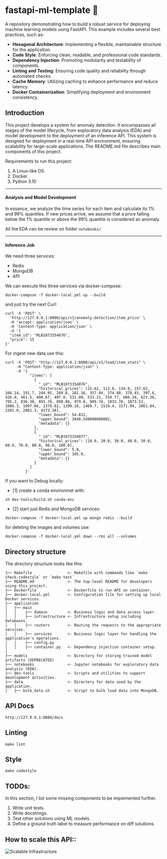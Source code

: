 



# fastapi-ml-template 🚀

A repository demonstrating how to build a robust service for deploying machine learning models using FastAPI. This example includes several best practices, such as:


- **Hexagonal Architecture**: Implementing a flexible, maintainable structure for the application.
- **Code Style**: Enforcing clean, readable, and professional code standards.
- **Dependency Injection**: Promoting modularity and testability of components.
- **Linting and Testing**: Ensuring code quality and reliability through automated checks.
- **Cache Memory**: Utilizing caching to enhance performance and reduce latency.
- **Docker Containerization**: Simplifying deployment and environment consistency.

Introduction
--------

This project develops a system for anomaly detection. It encompasses all stages of the model lifecycle, from exploratory data analysis (EDA) and model development to the deployment of an inference API. This system is designed for deployment in a real-time API environment, ensuring scalability for large-scale applications. The README.md file describes main components of this project.

Requirements to run this project:
1. A Linux-like OS.
2. Docker.
3. Python 3.10


-------------
#### Analysis and Model Development
In essence, we analyze the time series for each item and calculate its 1% and 99% quantiles. If new prices arrive, we assume that a price falling below the 1% quantile or above the 99% quantile is considered an anomaly.

All the EDA can be review on folder `notebooks/`

-------------

#### Inference Job

We need three services:

* Redis
* MongoDB
* API

We can execute this three services via docker-compose:

```
docker-compose -f docker-local.yml up --build
```

and just try the next Curl:

```
curl -X 'POST' \
  'http://127.0.0.1:8000/api/v1/anomaly-detection/item_price' \
  -H 'accept: application/json' \
  -H 'Content-Type: application/json' \
  -d '{
  "item_id": "MLB1073354076",
  "price": 15
}'
```
For ingest new data use this:

```
curl -X 'POST' "http://127.0.0.1:8000/api/v1/load/item_stats" \
     -H "Content-Type: application/json" \
     -d '{
           "items": [
             {
               "_id": "MLB1073354076",
               "historical_prices": [15.62, 113.6, 134.9, 157.62, 166.14, 191.7, 244.95, 269.8, 281.16, 357.84, 374.88, 378.43, 397.6, 426.0, 461.5, 480.67, 497.0, 531.08, 533.21, 558.77, 606.34, 623.38, 795.2, 836.38, 891.76, 898.86, 979.8, 989.74, 1033.76, 1073.52, 1086.3, 1097.66, 1378.82, 1390.18, 1469.7, 1519.4, 1571.94, 2061.84, 2201.0, 2861.3, 4173.38],
               "lower_bound": 54.812,
               "upper_bound": 3648.548000000002,
               "metadata": {}
             },
             {
               "_id": "MLB1073354077",
               "historical_prices": [10.0, 20.0, 30.0, 40.0, 50.0, 60.0, 70.0, 80.0, 90.0, 100.0],
               "lower_bound": 5.0,
               "upper_bound": 105.0,
               "metadata": {}
             }
           ]
         }'
```

If you want to Debug locally:

* [1] create a conda environmet with:
```
sh dev-tools/build.sh conda-env
```

* [2] start just Redis and MongoDB services:
```
docker-compose -f docker-local.yml up mongo redis --build
```
for deleting the images and volumes use:

```
docker-compose -f docker-local.yml down --rmi all --volumes
```

Directory structure
--------
The directory structure looks like this:

```
├── Makefile                <- Makefile with commands like `make check-codestyle` or `make test`
├── README.md               <- The top-level README for developers using this project.
├── Dockerfile              <- Dockerfile to run API on container.
├── docker-local.yml        <- Configuration file for setting up local Docker services.
├── application
│   ├── main                
│   │    ├── domain         <- Business logic and data access layer.
│   │    ├── infrastructure <- Infrastructure setup including databases.
│   │    ├── routers        <- Routing the requests to the appropriate services.
│   │    ├── services       <- Business logic layer for handling the application's operations.
│   │    ├── config.py      
│   │    ├── container.py   <- Dependency injection container setup.
│
├── models                  <- Directory for storing trained model artifacts (DEPRECATED)
├── notebooks               <- Jupyter notebooks for exploratory data analysis (EDA).
├── dev-tools               <- Scripts and utilities to support development activities.
├── data                    <- Directory for data used by the application.
│   ├── bulk_data.sh        <- Script to bulk load data into MongoDB.
```

API Docs
--------

```
http://127.0.0.1:8080/docs
```

Linting
--------

```
make lint
```

Style
--------

```
make codestyle
```

TODOs:
--------

In this section, I list some missing components to be implemented further.

1. Write unit tests.
2. Write docstrings.
3. Test other solutions using ML models.
4. Define a ground truth label to measure performance on diff solutions.




How to scale this API::
--------
![Scalable Infrastructure](https://github.com/OscarArmas/meli-challenge/blob/master/images/scalabre_infra.png)
